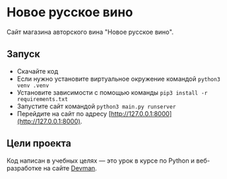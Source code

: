# Новое русское вино

Сайт магазина авторского вина "Новое русское вино".

## Запуск

- Скачайте код
- Если нужно установите виртуальное окружение командой `python3 venv .venv`
- Установите зависимости с помощью команды `pip3 install -r requirements.txt`
- Запустите сайт командой `python3 main.py runserver`
- Перейдите на сайт по адресу [http://127.0.0.1:8000](http://127.0.0.1:8000).

## Цели проекта

Код написан в учебных целях — это урок в курсе по Python и веб-разработке на сайте [Devman](https://dvmn.org).
